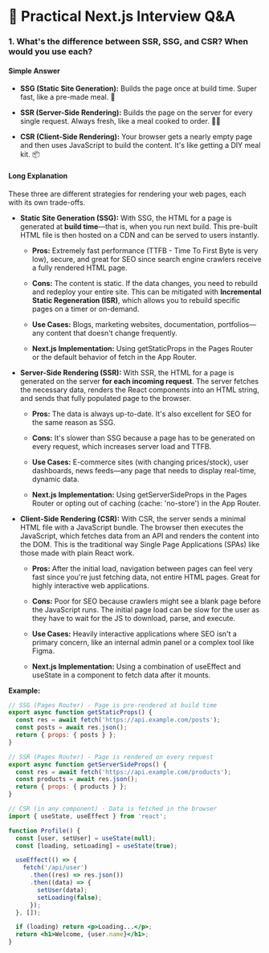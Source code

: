 # 🚀 Practical Next.js Interview Q&A

### 1\. What's the difference between SSR, SSG, and CSR? When would you use each?

#### **Simple Answer**

*   **SSG (Static Site Generation):** Builds the page once at build time. Super fast, like a pre-made meal. 🚀
    
*   **SSR (Server-Side Rendering):** Builds the page on the server for every single request. Always fresh, like a meal cooked to order. 👨‍🍳
    
*   **CSR (Client-Side Rendering):** Your browser gets a nearly empty page and then uses JavaScript to build the content. It's like getting a DIY meal kit. 📦
    

#### **Long Explanation**

These three are different strategies for rendering your web pages, each with its own trade-offs.

*   **Static Site Generation (SSG):** With SSG, the HTML for a page is generated at **build time**—that is, when you run next build. This pre-built HTML file is then hosted on a CDN and can be served to users instantly.
    
    *   **Pros:** Extremely fast performance (TTFB - Time To First Byte is very low), secure, and great for SEO since search engine crawlers receive a fully rendered HTML page.
        
    *   **Cons:** The content is static. If the data changes, you need to rebuild and redeploy your entire site. This can be mitigated with **Incremental Static Regeneration (ISR)**, which allows you to rebuild specific pages on a timer or on-demand.
        
    *   **Use Cases:** Blogs, marketing websites, documentation, portfolios—any content that doesn't change frequently.
        
    *   **Next.js Implementation:** Using getStaticProps in the Pages Router or the default behavior of fetch in the App Router.
        
*   **Server-Side Rendering (SSR):** With SSR, the HTML for a page is generated on the server **for each incoming request**. The server fetches the necessary data, renders the React components into an HTML string, and sends that fully populated page to the browser.
    
    *   **Pros:** The data is always up-to-date. It's also excellent for SEO for the same reason as SSG.
        
    *   **Cons:** It's slower than SSG because a page has to be generated on every request, which increases server load and TTFB.
        
    *   **Use Cases:** E-commerce sites (with changing prices/stock), user dashboards, news feeds—any page that needs to display real-time, dynamic data.
        
    *   **Next.js Implementation:** Using getServerSideProps in the Pages Router or opting out of caching (cache: 'no-store') in the App Router.
        
*   **Client-Side Rendering (CSR):** With CSR, the server sends a minimal HTML file with a JavaScript bundle. The browser then executes the JavaScript, which fetches data from an API and renders the content into the DOM. This is the traditional way Single Page Applications (SPAs) like those made with plain React work.
    
    *   **Pros:** After the initial load, navigation between pages can feel very fast since you're just fetching data, not entire HTML pages. Great for highly interactive web applications.
        
    *   **Cons:** Poor for SEO because crawlers might see a blank page before the JavaScript runs. The initial page load can be slow for the user as they have to wait for the JS to download, parse, and execute.
        
    *   **Use Cases:** Heavily interactive applications where SEO isn't a primary concern, like an internal admin panel or a complex tool like Figma.
        
    *   **Next.js Implementation:** Using a combination of useEffect and useState in a component to fetch data after it mounts.

**Example:**
```jsx
// SSG (Pages Router) - Page is pre-rendered at build time
export async function getStaticProps() {
  const res = await fetch('https://api.example.com/posts');
  const posts = await res.json();
  return { props: { posts } };
}

// SSR (Pages Router) - Page is rendered on every request
export async function getServerSideProps() {
  const res = await fetch('https://api.example.com/products');
  const products = await res.json();
  return { props: { products } };
}

// CSR (in any component) - Data is fetched in the browser
import { useState, useEffect } from 'react';

function Profile() {
  const [user, setUser] = useState(null);
  const [loading, setLoading] = useState(true);

  useEffect(() => {
    fetch('/api/user')
      .then((res) => res.json())
      .then((data) => {
        setUser(data);
        setLoading(false);
      });
  }, []);

  if (loading) return <p>Loading...</p>;
  return <h1>Welcome, {user.name}</h1>;
}

